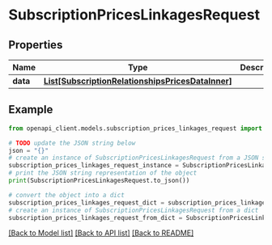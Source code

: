 # SubscriptionPricesLinkagesRequest


## Properties

Name | Type | Description | Notes
------------ | ------------- | ------------- | -------------
**data** | [**List[SubscriptionRelationshipsPricesDataInner]**](SubscriptionRelationshipsPricesDataInner.md) |  | 

## Example

```python
from openapi_client.models.subscription_prices_linkages_request import SubscriptionPricesLinkagesRequest

# TODO update the JSON string below
json = "{}"
# create an instance of SubscriptionPricesLinkagesRequest from a JSON string
subscription_prices_linkages_request_instance = SubscriptionPricesLinkagesRequest.from_json(json)
# print the JSON string representation of the object
print(SubscriptionPricesLinkagesRequest.to_json())

# convert the object into a dict
subscription_prices_linkages_request_dict = subscription_prices_linkages_request_instance.to_dict()
# create an instance of SubscriptionPricesLinkagesRequest from a dict
subscription_prices_linkages_request_from_dict = SubscriptionPricesLinkagesRequest.from_dict(subscription_prices_linkages_request_dict)
```
[[Back to Model list]](../README.md#documentation-for-models) [[Back to API list]](../README.md#documentation-for-api-endpoints) [[Back to README]](../README.md)


